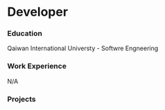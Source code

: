 # Developer

### Education
Qaiwan International Universty - Softwre Engneering

### Work Experience
N/A

### Projects
